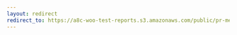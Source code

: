 ```yaml
---
layout: redirect
redirect_to: https://a8c-woo-test-reports.s3.amazonaws.com/public/pr-merge/39801/e2e/index.html
---
```

